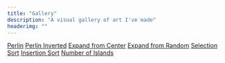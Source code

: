 ```yaml
---
title: "Gallery"
description: "A visual gallery of art I've made"
headerimg: ""
---
```


  <div ID="gallery-generative-art" data-nanogallery2='{
      "itemsBaseURL": "{{<s3cdn>}}/img/gallery/",
      "thumbnailWidth": "250",
      "thumbnailHeight": "250",
      "thumbnailBorderVertical": 1,
      "thumbnailBorderHorizontal": 1,
      "thumbnailLabel": {
        "position": "overImageOnBottom",
        "displayDescription": true
      },
      "thumbnailHoverEffect2": "labelAppear75|descriptionSlideUp",
      "galleryDisplayMode": "pagination",
      "galleryMaxRows": 3,
      "thumbnailAlignment": "center",
      "thumbnailOpenImage": true
    }'>
    <a href="perlin.png" data-ngthumb="perlin.png" data-ngdesc="Perlin Noise Visualization">Perlin</a>
    <a href="perlin_inverted.png" data-ngthumb="perlin_inverted.png" data-ngdesc="Perlin Noise Visualization, inverted">Perlin Inverted</a>
    <a href="grid_expand_from_center.gif" data-ngthumb="grid_expand_from_center.gif" data-ngdesc="3D Grid Cube Population from Center">Expand from Center</a>
    <a href="grid_expand_from_random.gif" data-ngthumb="grid_expand_from_random.gif" data-ngdesc="3D Grid Cube Population from Random">Expand from Random</a>
    <a href="selection_sort.gif" data-ngthumb="selection_sort.gif" data-ngdesc="Selection Sort Algorithm">Selection Sort</a>
    <a href="selection_sort.gif" data-ngthumb="insertion_sort.gif" data-ngdesc="Insertion Sort Algorithm">Insertion Sort</a>
    <a href="num_islands.gif" data-ngthumb="num_islands.gif" data-ngdesc="BFS applied as Number of Islands Algorithm">Number of Islands</a>
  </div>